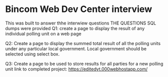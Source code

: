 # Bincom Web Dev Center interview 
This was built to answer thhe interwiew questions 
THE QUESTIONS
SQL dumps were provided
Q1: create a page to display the result of any individual polling unit on a web page

Q2: Create a page to display the summed total result of  all the polling units under any particular local government. Local government should be selected using select box.

Q3: Create a page to be used to store results for all parties for a new polling unit
link to completed project: https://editedyt.000webhostapp.com/
